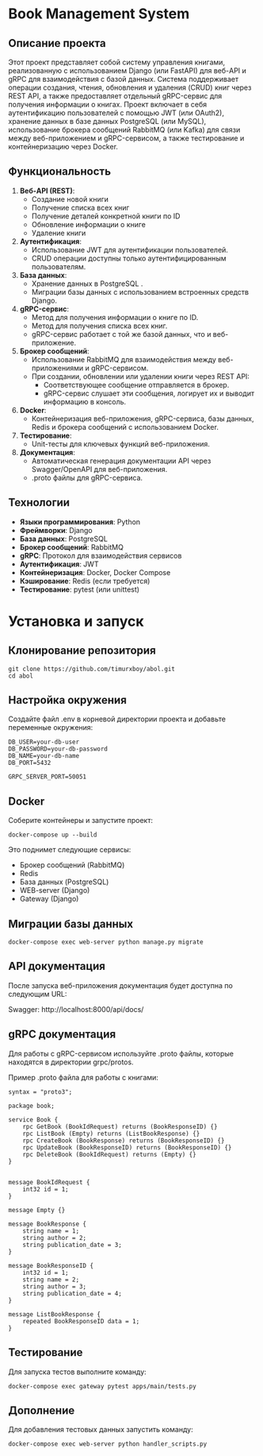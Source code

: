 # Book Management System

## Описание проекта

Этот проект представляет собой систему управления книгами, реализованную с использованием Django (или FastAPI) для веб-API и gRPC для взаимодействия с базой данных. Система поддерживает операции создания, чтения, обновления и удаления (CRUD) книг через REST API, а также предоставляет отдельный gRPC-сервис для получения информации о книгах. Проект включает в себя аутентификацию пользователей с помощью JWT (или OAuth2), хранение данных в базе данных PostgreSQL (или MySQL), использование брокера сообщений RabbitMQ (или Kafka) для связи между веб-приложением и gRPC-сервисом, а также тестирование и контейнеризацию через Docker.

## Функциональность

1. **Веб-API (REST)**:
    - Создание новой книги
    - Получение списка всех книг
    - Получение деталей конкретной книги по ID
    - Обновление информации о книге
    - Удаление книги
2. **Аутентификация**:
    - Использование JWT для аутентификации пользователей.
    - CRUD операции доступны только аутентифицированным пользователям.
3. **База данных**:
    - Хранение данных в PostgreSQL .
    - Миграции базы данных с использованием встроенных средств Django.
4. **gRPC-сервис**:
    - Метод для получения информации о книге по ID.
    - Метод для получения списка всех книг.
    - gRPC-сервис работает с той же базой данных, что и веб-приложение.
5. **Брокер сообщений**:
    - Использование RabbitMQ для взаимодействия между веб-приложениями и gRPC-сервисом.
    - При создании, обновлении или удалении книги через REST API:
        - Соответствующее сообщение отправляется в брокер.
        - gRPC-сервис слушает эти сообщения, логирует их и выводит информацию в консоль.
6. **Docker**:
    - Контейнеризация веб-приложения, gRPC-сервиса, базы данных, Redis и брокера сообщений с использованием Docker.
7. **Тестирование**:
    - Unit-тесты для ключевых функций веб-приложения.
8. **Документация**:
    - Автоматическая генерация документации API через Swagger/OpenAPI для веб-приложения.
    - .proto файлы для gRPC-сервиса.

## Технологии

- **Языки программирования**: Python
- **Фреймворки**: Django 
- **База данных**: PostgreSQL
- **Брокер сообщений**: RabbitMQ
- **gRPC**: Протокол для взаимодействия сервисов
- **Аутентификация**: JWT
- **Контейнеризация**: Docker, Docker Compose
- **Кэширование**: Redis (если требуется)
- **Тестирование**: pytest (или unittest)



# Установка и запуск

## Клонирование репозитория

```
git clone https://github.com/timurxboy/abol.git
cd abol
```


## Настройка окружения

Создайте файл .env в корневой директории проекта и добавьте переменные окружения:

```
DB_USER=your-db-user
DB_PASSWORD=your-db-password
DB_NAME=your-db-name
DB_PORT=5432

GRPC_SERVER_PORT=50051
```

## Docker

Соберите контейнеры и запустите проект:

```
docker-compose up --build
```

Это поднимет следующие сервисы:

- Брокер сообщений (RabbitMQ)
- Redis
- База данных (PostgreSQL)
- WEB-server (Django)
- Gateway (Django)


## Миграции базы данных

```
docker-compose exec web-server python manage.py migrate
```

## API документация
После запуска веб-приложения документация будет доступна по следующим URL:

Swagger: http://localhost:8000/api/docs/


## gRPC документация

Для работы с gRPC-сервисом используйте .proto файлы, которые находятся в директории grpc/protos.

Пример .proto файла для работы с книгами:
```
syntax = "proto3";

package book;

service Book {
    rpc GetBook (BookIdRequest) returns (BookResponseID) {}
    rpc ListBook (Empty) returns (ListBookResponse) {}
    rpc CreateBook (BookResponse) returns (BookResponseID) {}
    rpc UpdateBook (BookResponseID) returns (BookResponseID) {}
    rpc DeleteBook (BookIdRequest) returns (Empty) {}
}


message BookIdRequest {
    int32 id = 1;
}

message Empty {}

message BookResponse {
    string name = 1;
    string author = 2;
    string publication_date = 3;
}

message BookResponseID {
    int32 id = 1;
    string name = 2;
    string author = 3;
    string publication_date = 4;
}

message ListBookResponse {
    repeated BookResponseID data = 1;
}
```

## Тестирование

Для запуска тестов выполните команду:

```
docker-compose exec gateway pytest apps/main/tests.py 
```


## Дополнение

Для добавления тестовых данных запустить команду:

```
docker-compose exec web-server python handler_scripts.py
```